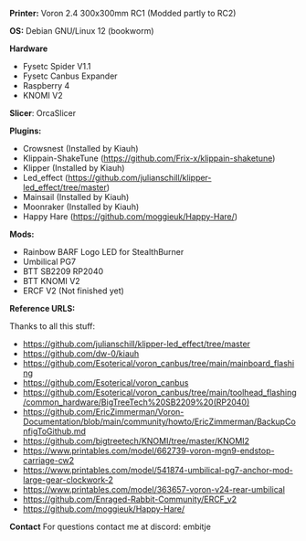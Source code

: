 **Printer:** Voron 2.4 300x300mm RC1 (Modded partly to RC2)

**OS:** Debian GNU/Linux 12 (bookworm)

**Hardware**
- Fysetc Spider V1.1
- Fysetc Canbus Expander
- Raspberry 4
- KNOMI V2

**Slicer**: OrcaSlicer

**Plugins:**
- Crowsnest (Installed by Kiauh)
- Klippain-ShakeTune (https://github.com/Frix-x/klippain-shaketune)
- Klipper (Installed by Kiauh)
- Led_effect (https://github.com/julianschill/klipper-led_effect/tree/master)
- Mainsail (Installed by Kiauh)
- Moonraker (Installed by Kiauh)
- Happy Hare (https://github.com/moggieuk/Happy-Hare/)

**Mods:**
- Rainbow BARF Logo LED for StealthBurner
- Umbilical PG7
- BTT SB2209 RP2040
- BTT KNOMI V2
- ERCF V2 (Not finished yet)

**Reference URLS:**

Thanks to all this stuff:
- https://github.com/julianschill/klipper-led_effect/tree/master
- https://github.com/dw-0/kiauh
- https://github.com/Esoterical/voron_canbus/tree/main/mainboard_flashing
- https://github.com/Esoterical/voron_canbus
- https://github.com/Esoterical/voron_canbus/tree/main/toolhead_flashing/common_hardware/BigTreeTech%20SB2209%20(RP2040)
- https://github.com/EricZimmerman/Voron-Documentation/blob/main/community/howto/EricZimmerman/BackupConfigToGithub.md
- https://github.com/bigtreetech/KNOMI/tree/master/KNOMI2
- https://www.printables.com/model/662739-voron-mgn9-endstop-carriage-cw2
- https://www.printables.com/model/541874-umbilical-pg7-anchor-mod-large-gear-clockwork-2
- https://www.printables.com/model/363657-voron-v24-rear-umbilical
- https://github.com/Enraged-Rabbit-Community/ERCF_v2
- https://github.com/moggieuk/Happy-Hare/

  
**Contact**
For questions contact me at discord: embitje
